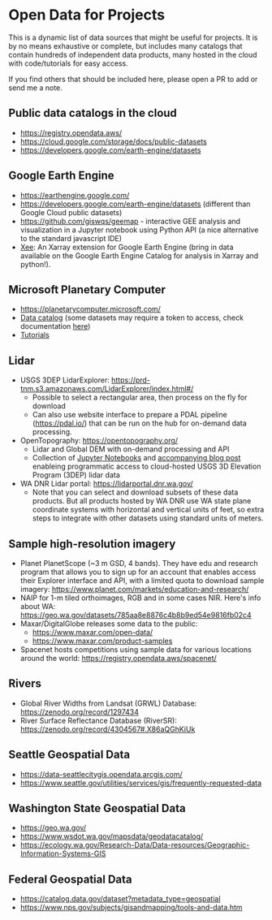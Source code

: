 # Open Data for Projects

This is a dynamic list of data sources that might be useful for projects. It is by no means exhaustive or complete, but includes many catalogs that contain hundreds of independent data products, many hosted in the cloud with code/tutorials for easy access.

If you find others that should be included here, please open a PR to add or send me a note.

## Public data catalogs in the cloud
* https://registry.opendata.aws/
* https://cloud.google.com/storage/docs/public-datasets
* https://developers.google.com/earth-engine/datasets

## Google Earth Engine
* https://earthengine.google.com/
* https://developers.google.com/earth-engine/datasets (different than Google Cloud public datasets)
* https://github.com/giswqs/geemap - interactive GEE analysis and visualization in a Jupyter notebook using Python API (a nice alternative to the standard javascript IDE)
* [Xee](https://github.com/google/Xee): An Xarray extension for Google Earth Engine (bring in data available on the Google Earth Engine Catalog for analysis in Xarray and python!).

## Microsoft Planetary Computer
* https://planetarycomputer.microsoft.com/
* [Data catalog](https://planetarycomputer.microsoft.com/catalog) (some datasets may require a token to access, check documentation [here](https://planetarycomputer.microsoft.com/docs/concepts/sas/)) 
* [Tutorials](https://github.com/microsoft/PlanetaryComputerExamples/tree/main/tutorials ) 

## Lidar
* USGS 3DEP LidarExplorer: https://prd-tnm.s3.amazonaws.com/LidarExplorer/index.html#/
  * Possible to select a rectangular area, then process on the fly for download
  * Can also use website interface to prepare a PDAL pipeline (https://pdal.io/) that can be run on the hub for on-demand data processing.
* OpenTopography: https://opentopography.org/
  * Lidar and Global DEM with on-demand processing and API
  * Collection of [Jupyter Notebooks](https://github.com/OpenTopography/OT_3DEP_Workflows) and [accompanying blog post](https://opentopography.org/blog/new-collection-jupyter-notebooks-enables-programmatic-access-cloud-hosted-usgs-3d-elevation) enableing programmatic access to cloud-hosted USGS 3D Elevation Program (3DEP) lidar data
* WA DNR Lidar portal: https://lidarportal.dnr.wa.gov/
  * Note that you can select and download subsets of these data products. But all products hosted by WA DNR use WA state plane coordinate systems with horizontal and vertical units of feet, so extra steps to integrate with other datasets using standard units of meters.

## Sample high-resolution imagery
* Planet PlanetScope (~3 m GSD, 4 bands).  They have edu and research program that allows you to sign up for an account that enables access their Explorer interface and API, with a limited quota to download sample imagery: https://www.planet.com/markets/education-and-research/
* NAIP for 1-m tiled orthoimages, RGB and in some cases NIR.  Here's info about WA: https://geo.wa.gov/datasets/785aa8e8876c4b8b9ed54e9816fb02c4
* Maxar/DigitalGlobe releases some data to the public: 
  * https://www.maxar.com/open-data/
  * https://www.maxar.com/product-samples
* Spacenet hosts competitions using sample data for various locations around the world: https://registry.opendata.aws/spacenet/

## Rivers
* Global River Widths from Landsat (GRWL) Database: https://zenodo.org/record/1297434
* River Surface Reflectance Database (RiverSR): https://zenodo.org/record/4304567#.X86aQGhKiUk

## Seattle Geospatial Data
* https://data-seattlecitygis.opendata.arcgis.com/
* https://www.seattle.gov/utilities/services/gis/frequently-requested-data

## Washington State Geospatial Data
* https://geo.wa.gov/
* https://www.wsdot.wa.gov/mapsdata/geodatacatalog/
* https://ecology.wa.gov/Research-Data/Data-resources/Geographic-Information-Systems-GIS

## Federal Geospatial Data
* https://catalog.data.gov/dataset?metadata_type=geospatial
* https://www.nps.gov/subjects/gisandmapping/tools-and-data.htm
